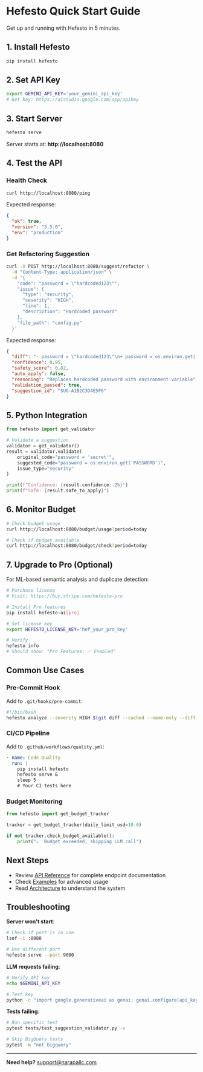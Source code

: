 # Hefesto Quick Start Guide

Get up and running with Hefesto in 5 minutes.

## 1. Install Hefesto

```bash
pip install hefesto
```

## 2. Set API Key

```bash
export GEMINI_API_KEY='your_gemini_api_key'
# Get key: https://aistudio.google.com/app/apikey
```

## 3. Start Server

```bash
hefesto serve
```

Server starts at: **http://localhost:8080**

## 4. Test the API

### Health Check

```bash
curl http://localhost:8080/ping
```

Expected response:
```json
{
  "ok": true,
  "version": "3.5.0",
  "env": "production"
}
```

### Get Refactoring Suggestion

```bash
curl -X POST http://localhost:8080/suggest/refactor \
  -H "Content-Type: application/json" \
  -d '{
    "code": "password = \"hardcoded123\"",
    "issue": {
      "type": "security",
      "severity": "HIGH",
      "line": 1,
      "description": "Hardcoded password"
    },
    "file_path": "config.py"
  }'
```

Expected response:
```json
{
  "diff": "- password = \"hardcoded123\"\n+ password = os.environ.get('PASSWORD')",
  "confidence": 0.95,
  "safety_score": 0.82,
  "auto_apply": false,
  "reasoning": "Replaces hardcoded password with environment variable",
  "validation_passed": true,
  "suggestion_id": "SUG-A1B2C3D4E5F6"
}
```

## 5. Python Integration

```python
from hefesto import get_validator

# Validate a suggestion
validator = get_validator()
result = validator.validate(
    original_code="password = 'secret'",
    suggested_code="password = os.environ.get('PASSWORD')",
    issue_type="security"
)

print(f"Confidence: {result.confidence:.2%}")
print(f"Safe: {result.safe_to_apply}")
```

## 6. Monitor Budget

```bash
# Check budget usage
curl http://localhost:8080/budget/usage?period=today

# Check if budget available
curl http://localhost:8080/budget/check?period=today
```

## 7. Upgrade to Pro (Optional)

For ML-based semantic analysis and duplicate detection:

```bash
# Purchase license
# Visit: https://buy.stripe.com/hefesto-pro

# Install Pro features
pip install hefesto-ai[pro]

# Set license key
export HEFESTO_LICENSE_KEY='hef_your_pro_key'

# Verify
hefesto info
# Should show: "Pro Features: ✅ Enabled"
```

## Common Use Cases

### Pre-Commit Hook

Add to `.git/hooks/pre-commit`:

```bash
#!/bin/bash
hefesto analyze --severity HIGH $(git diff --cached --name-only --diff-filter=ACM | grep '\.py$')
```

### CI/CD Pipeline

Add to `.github/workflows/quality.yml`:

```yaml
- name: Code Quality
  run: |
    pip install hefesto
    hefesto serve &
    sleep 5
    # Your CI tests here
```

### Budget Monitoring

```python
from hefesto import get_budget_tracker

tracker = get_budget_tracker(daily_limit_usd=10.0)

if not tracker.check_budget_available():
    print("⚠️  Budget exceeded, skipping LLM call")
```

## Next Steps

- Review [API Reference](API_REFERENCE.md) for complete endpoint documentation
- Check [Examples](../examples/) for advanced usage
- Read [Architecture](../README.md#architecture) to understand the system

## Troubleshooting

**Server won't start**:
```bash
# Check if port is in use
lsof -i :8080

# Use different port
hefesto serve --port 9000
```

**LLM requests failing**:
```bash
# Verify API key
echo $GEMINI_API_KEY

# Test key
python -c "import google.generativeai as genai; genai.configure(api_key='YOUR_KEY'); print('✅ Valid')"
```

**Tests failing**:
```bash
# Run specific test
pytest tests/test_suggestion_validator.py -v

# Skip BigQuery tests
pytest -m "not bigquery"
```

---

**Need help?** support@narapallc.com

